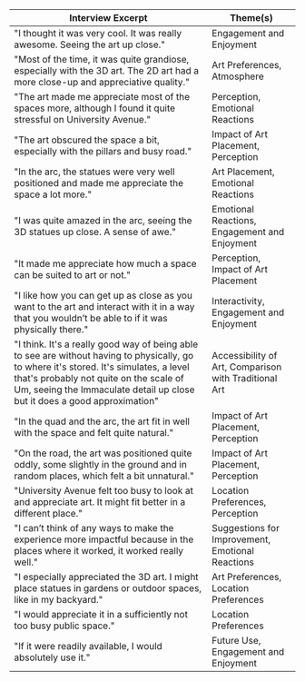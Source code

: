 
| **Interview Excerpt**                                                                                                                                                                                                                                          | **Theme(s)**                                          |
| -------------------------------------------------------------------------------------------------------------------------------------------------------------------------------------------------------------------------------------------------------------- | ----------------------------------------------------- |
| "I thought it was very cool. It was really awesome. Seeing the art up close."                                                                                                                                                                                  | Engagement and Enjoyment                              |
| "Most of the time, it was quite grandiose, especially with the 3D art. The 2D art had a more close-up and appreciative quality."                                                                                                                               | Art Preferences, Atmosphere                           |
| "The art made me appreciate most of the spaces more, although I found it quite stressful on University Avenue."                                                                                                                                                | Perception, Emotional Reactions                       |
| "The art obscured the space a bit, especially with the pillars and busy road."                                                                                                                                                                                 | Impact of Art Placement, Perception                   |
| "In the arc, the statues were very well positioned and made me appreciate the space a lot more."                                                                                                                                                               | Art Placement, Emotional Reactions                    |
| "I was quite amazed in the arc, seeing the 3D statues up close. A sense of awe."                                                                                                                                                                               | Emotional Reactions, Engagement and Enjoyment         |
| "It made me appreciate how much a space can be suited to art or not."                                                                                                                                                                                          | Perception, Impact of Art Placement                   |
| "I like how you can get up as close as you want to the art and interact with it in a way that you wouldn’t be able to if it was physically there."                                                                                                             | Interactivity, Engagement and Enjoyment               |
| "I think. It's a really good way of being able to see are without having to physically, go to where it's stored. It's simulates, a level that's probably not quite on the scale of Um, seeing the Immaculate detail up close but it does a good approximation" | Accessibility of Art, Comparison with Traditional Art |
| "In the quad and the arc, the art fit in well with the space and felt quite natural."                                                                                                                                                                          | Impact of Art Placement, Perception                   |
| "On the road, the art was positioned quite oddly, some slightly in the ground and in random places, which felt a bit unnatural."                                                                                                                               | Impact of Art Placement, Perception                   |
| "University Avenue felt too busy to look at and appreciate art. It might fit better in a different place."                                                                                                                                                     | Location Preferences, Perception                      |
| "I can’t think of any ways to make the experience more impactful because in the places where it worked, it worked really well."                                                                                                                                | Suggestions for Improvement, Emotional Reactions      |
| "I especially appreciated the 3D art. I might place statues in gardens or outdoor spaces, like in my backyard."                                                                                                                                                | Art Preferences, Location Preferences                 |
| "I would appreciate it in a sufficiently not too busy public space."                                                                                                                                                                                           | Location Preferences                                  |
| "If it were readily available, I would absolutely use it."                                                                                                                                                                                                     | Future Use, Engagement and Enjoyment                  |

